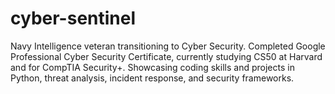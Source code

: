 # cyber-sentinel
Navy Intelligence veteran transitioning to Cyber Security. Completed Google Professional Cyber Security Certificate, currently studying CS50 at Harvard and for CompTIA Security+. Showcasing coding skills and projects in Python, threat analysis, incident response, and security frameworks.

